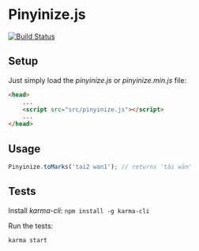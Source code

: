 Pinyinize.js
============

[![Build Status](https://travis-ci.org/ericnishio/pinyinize.js.png)](https://travis-ci.org/ericnishio/pinyinize.js)

## Setup

Just simply load the *pinyinize.js* or *pinyinize.min.js* file:

```html
<head>
    ...
    <script src="src/pinyinize.js"></script>
    ...
</head>
```

## Usage

```javascript
Pinyinize.toMarks('tai2 wan1'); // returns 'tái wān'
```

## Tests

Install *karma-cli*: `npm install -g karma-cli`

Run the tests:

```
karma start
```
